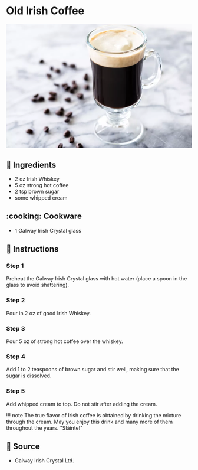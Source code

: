 # Old Irish Coffee

![Old Irish Coffee](../assets/images/old-irish-coffee.jpg)

## :salt: Ingredients

- 2 oz Irish Whiskey
- 5 oz strong hot coffee
- 2 tsp brown sugar
- some whipped cream

## :cooking: Cookware

- 1 Galway Irish Crystal glass

## :pencil: Instructions

### Step 1

Preheat the Galway Irish Crystal glass with hot water (place a spoon in the glass to avoid shattering).

### Step 2

Pour in 2 oz of good Irish Whiskey.

### Step 3

Pour 5 oz of strong hot coffee over the whiskey.

### Step 4

Add 1 to 2 teaspoons of brown sugar and stir well, making sure that the sugar is dissolved.

### Step 5

Add whipped cream to top. Do not stir after adding the cream.

!!! note
    The true flavor of Irish coffee is obtained by drinking the mixture through the cream. May you enjoy this drink and
    many more of them throughout the years. "Sláinte!"

## :link: Source

- Galway Irish Crystal Ltd.
